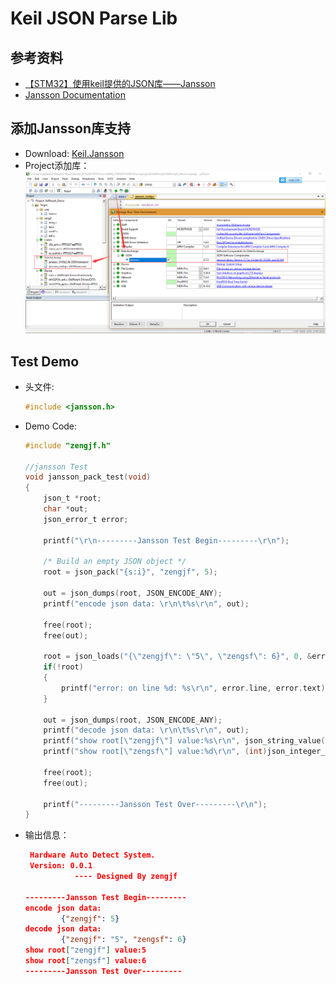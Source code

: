 # Keil JSON Parse Lib

## 参考资料

* [【STM32】使用keil提供的JSON库——Jansson](http://blog.csdn.net/yannanxiu/article/details/52712723)
* [Jansson Documentation](https://jansson.readthedocs.io/en/2.10/)

## 添加Jansson库支持

* Download: [Keil.Jansson](https://www.keil.com/dd2/pack/#/Keil.Jansson)
* Project添加库：
  ![../img/Keil_JSON_Lib.png](../img/Keil_JSON_Lib.png)

## Test Demo
* 头文件:
  ```C
  #include <jansson.h>
  ```
* Demo Code:
  ```C
  #include "zengjf.h"
  
  //jansson Test
  void jansson_pack_test(void)
  {
      json_t *root;
      char *out;
      json_error_t error;
      
      printf("\r\n---------Jansson Test Begin---------\r\n");
  
      /* Build an empty JSON object */
      root = json_pack("{s:i}", "zengjf", 5);
  
      out = json_dumps(root, JSON_ENCODE_ANY);
      printf("encode json data: \r\n\t%s\r\n", out);
      
      free(root);
      free(out);
      
      root = json_loads("{\"zengjf\": \"5\", \"zengsf\": 6}", 0, &error);    
      if(!root)
      {
          printf("error: on line %d: %s\r\n", error.line, error.text);
      }
  
      out = json_dumps(root, JSON_ENCODE_ANY);
      printf("decode json data: \r\n\t%s\r\n", out);
      printf("show root[\"zengjf\"] value:%s\r\n", json_string_value(json_object_get(root, "zengjf")));
      printf("show root[\"zengsf\"] value:%d\r\n", (int)json_integer_value(json_object_get(root, "zengsf")));
      
      free(root);
      free(out);
      
      printf("---------Jansson Test Over---------\r\n");
  }
  ```
* 输出信息：
  ```JSON
   Hardware Auto Detect System.
   Version: 0.0.1
             ---- Designed By zengjf 
  
  ---------Jansson Test Begin---------
  encode json data: 
          {"zengjf": 5}
  decode json data: 
          {"zengjf": "5", "zengsf": 6}
  show root["zengjf"] value:5
  show root["zengsf"] value:6
  ---------Jansson Test Over---------
  ```
